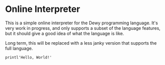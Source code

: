 # Online Interpreter

This is a simple online interpreter for the Dewy programming language. It's very work in progress, and only supports a subset of the language features, but it should give a good idea of what the language is like.

Long term, this will be replaced with a less janky version that supports the full language.

```dewy, editable
printl'Hello, World!'
```
